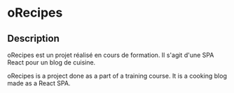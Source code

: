 # oRecipes

## Description

oRecipes est un projet réalisé en cours de formation. Il s'agit d'une SPA React pour un blog de cuisine. 

oRecipes is a project done as a part of a training course. It is a cooking blog made as a React SPA. 